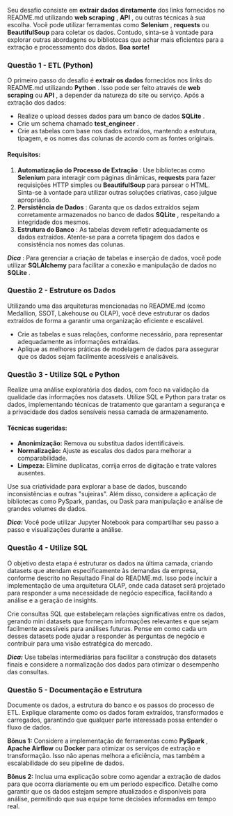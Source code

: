 Seu desafio consiste em **extrair dados diretamente** dos links fornecidos no README.md utilizando  **web scraping** ,  **API** , ou outras técnicas à sua escolha. Você pode utilizar ferramentas como  **Selenium** , **requests** ou **BeautifulSoup** para coletar os dados. Contudo, sinta-se à vontade para explorar outras abordagens ou bibliotecas que achar mais eficientes para a extração e processamento dos dados. **Boa sorte!**

### **Questão 1 - ETL (Python)**

O primeiro passo do desafio é **extrair os dados** fornecidos nos links do README.md utilizando  **Python** . Isso pode ser feito através de **web scraping** ou  **API** , a depender da natureza do site ou serviço. Após a extração dos dados:

* Realize o upload desses dados para um banco de dados  **SQLite** .
* Crie um schema chamado  **test_engineer** .
* Crie as tabelas com base nos dados extraídos, mantendo a estrutura, tipagem, e os nomes das colunas de acordo com as fontes originais.

#### Requisitos:

1. **Automatização do Processo de Extração** : Use bibliotecas como **Selenium** para interagir com páginas dinâmicas, **requests** para fazer requisições HTTP simples ou **BeautifulSoup** para parsear o HTML. Sinta-se à vontade para utilizar outras soluções criativas, caso julgue apropriado.
2. **Persistência de Dados** : Garanta que os dados extraídos sejam corretamente armazenados no banco de dados  **SQLite** , respeitando a integridade dos mesmos.
3. **Estrutura do Banco** : As tabelas devem refletir adequadamente os dados extraídos. Atente-se para a correta tipagem dos dados e consistência nos nomes das colunas.

 ***Dica*** : Para gerenciar a criação de tabelas e inserção de dados, você pode utilizar **SQLAlchemy** para facilitar a conexão e manipulação de dados no  **SQLite** .

### **Questão 2 - Estruture os Dados**

Utilizando uma das arquiteturas mencionadas no README.md (como Medallion, SSOT, Lakehouse ou OLAP), você deve estruturar os dados extraídos de forma a garantir uma organização eficiente e escalável.

* Crie as tabelas e suas relações, conforme necessário, para representar adequadamente as informações extraídas.
* Aplique as melhores práticas de modelagem de dados para assegurar que os dados sejam facilmente acessíveis e analisáveis.

### **Questão 3 - Utilize SQL e Python**

Realize uma análise exploratória dos dados, com foco na validação da qualidade das informações nos datasets. Utilize SQL e Python para tratar os dados, implementando técnicas de tratamento que garantam a segurança e a privacidade dos dados sensíveis nessa camada de armazenamento.

#### **Técnicas sugeridas:**

* **Anonimização:** Remova ou substitua dados identificáveis.
* **Normalização:** Ajuste as escalas dos dados para melhorar a comparabilidade.
* **Limpeza:** Elimine duplicatas, corrija erros de digitação e trate valores ausentes.

Use sua criatividade para explorar a base de dados, buscando inconsistências e outras "sujeiras". Além disso, considere a aplicação de bibliotecas como PySpark, pandas, ou Dask para manipulação e análise de grandes volumes de dados.

***Dica:*** Você pode utilizar Jupyter Notebook para compartilhar seu passo a passo e visualizações durante a análise.

### **Questão 4 - Utilize SQL**

O objetivo desta etapa é estruturar os dados na última camada, criando datasets que atendam especificamente às demandas da empresa, conforme descrito no Resultado Final do README.md. Isso pode incluir a implementação de uma arquitetura OLAP, onde cada dataset será projetado para responder a uma necessidade de negócio específica, facilitando a análise e a geração de insights.

Crie consultas SQL que estabeleçam relações significativas entre os dados, gerando mini datasets que forneçam informações relevantes e que sejam facilmente acessíveis para análises futuras. Pense em como cada um desses datasets pode ajudar a responder às perguntas de negócio e contribuir para uma visão estratégica do mercado.

***Dica:*** Use tabelas intermediárias para facilitar a construção dos datasets finais e considere a normalização dos dados para otimizar o desempenho das consultas.

### **Questão 5 - Documentação e Estrutura**

Documente os dados, a estrutura do banco e os passos do processo de ETL. Explique claramente como os dados foram extraídos, transformados e carregados, garantindo que qualquer parte interessada possa entender o fluxo de dados.

**Bônus 1:** Considere a implementação de ferramentas como  **PySpark** , **Apache Airflow** ou **Docker** para otimizar os serviços de extração e transformação. Isso não apenas melhora a eficiência, mas também a escalabilidade do seu pipeline de dados.

**Bônus 2:** Inclua uma explicação sobre como agendar a extração de dados para que ocorra diariamente ou em um período específico. Detalhe como garantir que os dados estejam sempre atualizados e disponíveis para análise, permitindo que sua equipe tome decisões informadas em tempo real.
